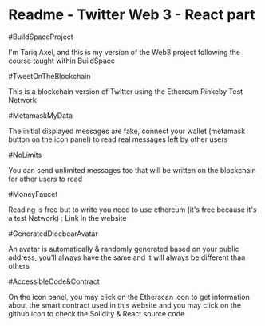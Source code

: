 # Readme - Twitter Web 3 - React part


#BuildSpaceProject

I'm Tariq Axel, and this is my version of the Web3 project following the course taught within BuildSpace


#TweetOnTheBlockchain

This is a blockchain version of Twitter using the Ethereum Rinkeby Test Network

#MetamaskMyData

The initial displayed messages are fake, connect your wallet (metamask button on the icon panel) to read real messages left by other users


#NoLimits

You can send unlimited messages too that will be written on the blockchain for other users to read


#MoneyFaucet

Reading is free but to write you need to use ethereum (it's free because it's a test Network) : Link in the website


#GeneratedDicebearAvatar

An avatar is automatically & randomly generated based on your public address, you'll always have the same and it will always be different than others


#AccessibleCode&Contract

On the icon panel, you may click on the Etherscan icon to get information about the smart contract used in this website and you may click on the github icon to check the Solidity & React source code

